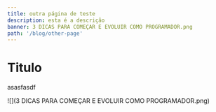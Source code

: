 ```yaml
---
title: outra página de teste
description: esta é a descrição
banner: 3 DICAS PARA COMEÇAR E EVOLUIR COMO PROGRAMADOR.png
path: '/blog/other-page'
---
```


# Titulo

asasfasdf

![](3 DICAS PARA COMEÇAR E EVOLUIR COMO PROGRAMADOR.png)
